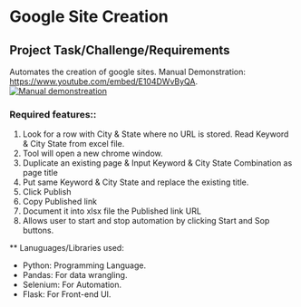 # Google Site Creation

## Project Task/Challenge/Requirements
Automates the creation of google sites. Manual Demonstration: https://www.youtube.com/embed/E104DWvByQA. <br>
[![Manual demonstreation](https://img.youtube.com/vi/E104DWvByQA/0.jpg)](https://www.youtube.com/watch?v=E104DWvByQA)

### Required features::
  1. Look for a row with City & State where no URL is stored. Read Keyword & City State from excel file.
  2. Tool will open a new chrome window.
  3. Duplicate an existing page & Input Keyword & City State Combination as page title
  4. Put same Keyword & City State and replace the existing title.
  5. Click Publish
  6. Copy Published link
  7. Document it into xlsx file the Published link URL
  8. Allows user to start and stop automation by clicking Start and Sop buttons.

** Lanuguages/Libraries used: 
  * Python: Programming Language.
  * Pandas: For data wrangling.
  * Selenium: For Automation.
  * Flask: For Front-end UI.
